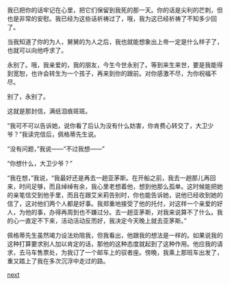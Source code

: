 
我已把你的话牢记在心里，把它们保留到我死的那一天。你的话是尖利的芒刺，但也是非常的安慰。我已经为这些话祈祷过了，哦，我为这已经祈祷了不知多少回了。

当我知道了你的为人，舅舅的为人之后，我也就能想象出上帝一定是什么样子了，也就可以向他呼求了。

永别了。哦，我亲爱的，我的朋友，今生今世永别了。等到来生来世，要是我能得到宽恕，也许会转生为一个孩子，再来到你的跟前。对你感激不尽，为你祝福不尽。

别了，永别了。

这就是那封信，满纸泪痕斑斑。

“我可不可以告诉她，说你看了后认为没有什么妨害，你肯费心转交了，大卫少爷？”我读完信后，佩格蒂先生说。

“没有问题，”我说——“不过我想——”

“你想什么，大卫少爷？”

“我在想，”我说，“我最好还是再去一趟亚茅斯。在开船之前，我去一趟那儿再回来，时间足够，而且绰绰有余，我心里老想着他，想到他那么孤单。这时候能把她的亲笔信交到他手里，而且在跟艾米莉告别时，你也能告诉她，说他已经收到她的信了，这对他们两个人都是好事。我郑重地接受了他的托付，对这样一个亲爱的好人，为他的事，办得再周到也不嫌过分。去一趟亚茅斯，对我来说算不了什么。我的心一直定不下来，活动活动反而好，我决定今天晚上就去亚茅斯。”

佩格蒂先生虽然竭力设法劝阻我，但我看出，他跟我的想法是一样的。如果说我的这种打算要求别人加以肯定的话，那他的这种态度就起到了这种作用。他应我的请求，去马车售票处，为我订了一个邮车上的驭者座。傍晚，我乘上那班车出发了，重又踏上了我在多次沉浮中走过的路。

[next](page699.md)